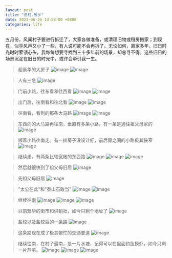 ```yaml
---
layout: post
title: "旧村.故乡"
date: 2023-06-25 13:58:00 +0800
categories: life
--- 
```


五月份，风闻村子要进行拆迁了，大家各做准备，或清理旧物或租房搬家；到现在，似乎风声又小了一些，有人说可能不会再拆了。无论如何，离家多年，旧日时光时时萦锁心头，我每每想要寻找到三十多年前的场景，却总寻不得。这些旧日的场景沉淀在旧日的时光中，或许会牵引我一生。

>超豪华的大房子
![image](/images/hometown/BigHouse.jpg)
![image](/images/hometown/BigHouse2.jpg)

>人有三急
![image](/images/hometown/Renyou3ji.jpg)

>门前小路，往东看和往西看
![image](/images/hometown/East.jpg)
![image](/images/hometown/West.jpg)

>出门后，往南看和往北看
![image](/images/hometown/South.jpg)
![image](/images/hometown/North.jpg)

>往南看，看到的那条大马路
![image](/images/hometown/Street.jpg)
![image](/images/hometown/Street2.jpg)

>东西向的大马路再往南，垂直有多条小路，有一条是通往祖父母家的
![image](/images/hometown/Road.jpg)

>顺着小路往南走。有一排房子没设计好，前后房之间的小路极其狭窄
![image](/images/hometown/ThinRoad.jpg)

>继续走，有两条比较宽敞的东西路
![image](/images/hometown/we1.jpg)
![image](/images/hometown/we2.jpg)
![image](/images/hometown/we3.jpg)

>然后就很快到了祖父母旧居
![image](/images/hometown/GrandmaHouse.jpg)

>先祖父母旧居
![image](/images/hometown/GrandmaHouse2.jpg)

>"太公在此"和"泰山石敢当"
![image](/images/hometown/Taigong.jpg)
![image](/images/hometown/Taishan.jpg)

>继续往南
![image](/images/hometown/SouthAgain.jpg)
![image](/images/hometown/SouthAgain2.jpg)
![image](/images/hometown/Plants.jpg)

>以前繁华的街市和供销社，如今只剩个地址了
![image](/images/hometown/Gongxiaoshe.jpg)

>盐校以及盐校后的一条路
![image](/images/hometown/Yanxiao.jpg)

>这条路现在成了极其繁忙的交通要道
![image](/images/hometown/Jiaotongyaodao.jpg)

>继续往南，在村子最南，是一片水塘，记得可以在里面钓鱼摸虾。如今只剩一片芦苇。
![image](/images/hometown/Luwei-1.jpg)
![image](/images/hometown/Luwei-2.jpg)
![image](/images/hometown/Luwei-3.jpg)


